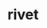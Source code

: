 ---
title: "rivet"
layout: cache
categories: [package, develop]
meta: {"versions": ["3.1.10", "4.0.2"], "compilers": ["gcc@=11.4.0"], "oss": ["ubuntu22.04"], "platforms": ["linux"], "targets": ["x86_64_v3"], "stacks": ["hep", "root"], "num_specs": 14, "num_specs_by_stack": {"root": 14, "hep": 14}}
spec_details: [{"hash": "yidyajoxfwu5lktq46yrmwwmk4a3n7ul", "compiler": "gcc@=11.4.0", "versions": ["3.1.10"], "os": "ubuntu22.04", "platform": "linux", "target": "x86_64_v3", "variants": ["build_system=autotools", "hepmc=2"], "stacks": ["root", "hep"], "size": "-", "tarball": "https://binaries.spack.io/develop/build_cache/linux-ubuntu22.04-x86_64_v3/gcc-11.4.0/rivet-3.1.10/linux-ubuntu22.04-x86_64_v3-gcc-11.4.0-rivet-3.1.10-yidyajoxfwu5lktq46yrmwwmk4a3n7ul.spack"}, {"hash": "7i6hgnoometsjirbockgcxfpuc52plhd", "compiler": "gcc@=11.4.0", "versions": ["3.1.10"], "os": "ubuntu22.04", "platform": "linux", "target": "x86_64_v3", "variants": ["build_system=autotools", "hepmc=2"], "stacks": ["root", "hep"], "size": "-", "tarball": "https://binaries.spack.io/develop/build_cache/linux-ubuntu22.04-x86_64_v3/gcc-11.4.0/rivet-3.1.10/linux-ubuntu22.04-x86_64_v3-gcc-11.4.0-rivet-3.1.10-7i6hgnoometsjirbockgcxfpuc52plhd.spack"}, {"hash": "amkjgehgsxlzjdo4bjnlkbpvyvaorem3", "compiler": "gcc@=11.4.0", "versions": ["3.1.10"], "os": "ubuntu22.04", "platform": "linux", "target": "x86_64_v3", "variants": ["build_system=autotools", "hepmc=2"], "stacks": ["root", "hep"], "size": "-", "tarball": "https://binaries.spack.io/develop/build_cache/linux-ubuntu22.04-x86_64_v3/gcc-11.4.0/rivet-3.1.10/linux-ubuntu22.04-x86_64_v3-gcc-11.4.0-rivet-3.1.10-amkjgehgsxlzjdo4bjnlkbpvyvaorem3.spack"}, {"hash": "j3vxwbqfctquyib5t7rmneyabcz4xabq", "compiler": "gcc@=11.4.0", "versions": ["3.1.10"], "os": "ubuntu22.04", "platform": "linux", "target": "x86_64_v3", "variants": ["build_system=autotools", "hepmc=2"], "stacks": ["root", "hep"], "size": "-", "tarball": "https://binaries.spack.io/develop/build_cache/linux-ubuntu22.04-x86_64_v3/gcc-11.4.0/rivet-3.1.10/linux-ubuntu22.04-x86_64_v3-gcc-11.4.0-rivet-3.1.10-j3vxwbqfctquyib5t7rmneyabcz4xabq.spack"}, {"hash": "xbpov6uliydvw3i4hcflhyadnwsbcsok", "compiler": "gcc@=11.4.0", "versions": ["3.1.10"], "os": "ubuntu22.04", "platform": "linux", "target": "x86_64_v3", "variants": ["build_system=autotools", "hepmc=2"], "stacks": ["root", "hep"], "size": "-", "tarball": "https://binaries.spack.io/develop/build_cache/linux-ubuntu22.04-x86_64_v3/gcc-11.4.0/rivet-3.1.10/linux-ubuntu22.04-x86_64_v3-gcc-11.4.0-rivet-3.1.10-xbpov6uliydvw3i4hcflhyadnwsbcsok.spack"}, {"hash": "xob3evkua6gu2rfm7rgvjplgrfhvzegj", "compiler": "gcc@=11.4.0", "versions": ["3.1.10"], "os": "ubuntu22.04", "platform": "linux", "target": "x86_64_v3", "variants": ["build_system=autotools", "hepmc=2"], "stacks": ["root", "hep"], "size": "-", "tarball": "https://binaries.spack.io/develop/build_cache/linux-ubuntu22.04-x86_64_v3/gcc-11.4.0/rivet-3.1.10/linux-ubuntu22.04-x86_64_v3-gcc-11.4.0-rivet-3.1.10-xob3evkua6gu2rfm7rgvjplgrfhvzegj.spack"}, {"hash": "3emn5ycftz225r32o2e6btor5ju4e6jj", "compiler": "gcc@=11.4.0", "versions": ["4.0.2"], "os": "ubuntu22.04", "platform": "linux", "target": "x86_64_v3", "variants": ["build_system=autotools", "hepmc=3", "patches=e1ff65c"], "stacks": ["root", "hep"], "size": "-", "tarball": "https://binaries.spack.io/develop/build_cache/linux-ubuntu22.04-x86_64_v3/gcc-11.4.0/rivet-4.0.2/linux-ubuntu22.04-x86_64_v3-gcc-11.4.0-rivet-4.0.2-3emn5ycftz225r32o2e6btor5ju4e6jj.spack"}, {"hash": "52eadn3ikwjeiqlyd3f5gscucry3jqbg", "compiler": "gcc@=11.4.0", "versions": ["4.0.2"], "os": "ubuntu22.04", "platform": "linux", "target": "x86_64_v3", "variants": ["build_system=autotools", "hepmc=3", "patches=e1ff65c"], "stacks": ["root", "hep"], "size": "-", "tarball": "https://binaries.spack.io/develop/build_cache/linux-ubuntu22.04-x86_64_v3/gcc-11.4.0/rivet-4.0.2/linux-ubuntu22.04-x86_64_v3-gcc-11.4.0-rivet-4.0.2-52eadn3ikwjeiqlyd3f5gscucry3jqbg.spack"}, {"hash": "7wp6ewyptcprupvlftvzolk5um2vrit6", "compiler": "gcc@=11.4.0", "versions": ["4.0.2"], "os": "ubuntu22.04", "platform": "linux", "target": "x86_64_v3", "variants": ["build_system=autotools", "hepmc=3", "patches=e1ff65c"], "stacks": ["root", "hep"], "size": "-", "tarball": "https://binaries.spack.io/develop/build_cache/linux-ubuntu22.04-x86_64_v3/gcc-11.4.0/rivet-4.0.2/linux-ubuntu22.04-x86_64_v3-gcc-11.4.0-rivet-4.0.2-7wp6ewyptcprupvlftvzolk5um2vrit6.spack"}, {"hash": "d72yjpd57yl2efiatq4owhspx2snmt56", "compiler": "gcc@=11.4.0", "versions": ["4.0.2"], "os": "ubuntu22.04", "platform": "linux", "target": "x86_64_v3", "variants": ["build_system=autotools", "hepmc=3", "patches=e1ff65c"], "stacks": ["root", "hep"], "size": "-", "tarball": "https://binaries.spack.io/develop/build_cache/linux-ubuntu22.04-x86_64_v3/gcc-11.4.0/rivet-4.0.2/linux-ubuntu22.04-x86_64_v3-gcc-11.4.0-rivet-4.0.2-d72yjpd57yl2efiatq4owhspx2snmt56.spack"}, {"hash": "g3pcz2oto2uyjylzlad6picclichzs7w", "compiler": "gcc@=11.4.0", "versions": ["4.0.2"], "os": "ubuntu22.04", "platform": "linux", "target": "x86_64_v3", "variants": ["build_system=autotools", "hepmc=3", "patches=e1ff65c"], "stacks": ["root", "hep"], "size": "-", "tarball": "https://binaries.spack.io/develop/build_cache/linux-ubuntu22.04-x86_64_v3/gcc-11.4.0/rivet-4.0.2/linux-ubuntu22.04-x86_64_v3-gcc-11.4.0-rivet-4.0.2-g3pcz2oto2uyjylzlad6picclichzs7w.spack"}, {"hash": "hc7qfxxwelwuvnav2opzg4225t375jnr", "compiler": "gcc@=11.4.0", "versions": ["4.0.2"], "os": "ubuntu22.04", "platform": "linux", "target": "x86_64_v3", "variants": ["build_system=autotools", "hepmc=3", "patches=e1ff65c"], "stacks": ["root", "hep"], "size": "-", "tarball": "https://binaries.spack.io/develop/build_cache/linux-ubuntu22.04-x86_64_v3/gcc-11.4.0/rivet-4.0.2/linux-ubuntu22.04-x86_64_v3-gcc-11.4.0-rivet-4.0.2-hc7qfxxwelwuvnav2opzg4225t375jnr.spack"}, {"hash": "ldollkdsf232i6c3umdyvkwbcuukeadc", "compiler": "gcc@=11.4.0", "versions": ["4.0.2"], "os": "ubuntu22.04", "platform": "linux", "target": "x86_64_v3", "variants": ["build_system=autotools", "hepmc=3", "patches=e1ff65c"], "stacks": ["root", "hep"], "size": "-", "tarball": "https://binaries.spack.io/develop/build_cache/linux-ubuntu22.04-x86_64_v3/gcc-11.4.0/rivet-4.0.2/linux-ubuntu22.04-x86_64_v3-gcc-11.4.0-rivet-4.0.2-ldollkdsf232i6c3umdyvkwbcuukeadc.spack"}, {"hash": "mrdzqkskzb6kho2dhspzqpj2eqynjxxf", "compiler": "gcc@=11.4.0", "versions": ["4.0.2"], "os": "ubuntu22.04", "platform": "linux", "target": "x86_64_v3", "variants": ["build_system=autotools", "hepmc=3", "patches=e1ff65c"], "stacks": ["root", "hep"], "size": "-", "tarball": "https://binaries.spack.io/develop/build_cache/linux-ubuntu22.04-x86_64_v3/gcc-11.4.0/rivet-4.0.2/linux-ubuntu22.04-x86_64_v3-gcc-11.4.0-rivet-4.0.2-mrdzqkskzb6kho2dhspzqpj2eqynjxxf.spack"}]
---